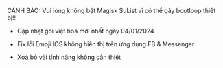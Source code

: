 CẢNH BÁO: Vui lòng không bật  Magisk SuList vì có thể gây bootloop thiết bị!!

- Cập nhật gói việt hoá mới nhất ngày 04/01/2024
  
- Fix lỗi Emoji IOS không hiển thị trên ứng dụng FB & Messenger
  
- Xoá bỏ vài tính năng không cần thiết 
